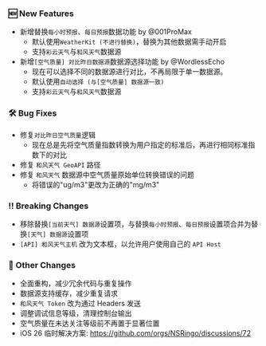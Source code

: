 ### 🆕 New Features
  * 新增替换`每小时预报`、`每日预报`数据功能 by @001ProMax
    * 默认使用`WeatherKit (不进行替换)`，替换为其他数据需手动开启
    * 支持`彩云天气`与`和风天气`数据源
  * 新增`[空气质量] 对比昨日数据源`数据源选择功能 by @WordlessEcho
    * 现在可以选择不同的数据源进行对比，不再局限于单一数据源。
    * 默认使用`自动选择 (与[空气质量] 数据源一致)`
    * 支持`彩云天气`与`和风天气`数据源

### 🛠️ Bug Fixes
  * 修复`对比昨日空气质量`逻辑
    * 现在总是先将空气质量指数转换为用户指定的标准后，再进行相同标准指数下的对比
  * 修复 `和风天气 GeoAPI` 路径
  * 修复 `和风天气` 数据源中空气质量原始单位转换错误的问题
    * 将错误的"ug/m3"更改为正确的"mg/m3"

### ‼️ Breaking Changes
  * 移除替换`[当前天气] 数据源`设置项，与替换`每小时预报`、`每日预报`设置项合并为替换`[天气] 数据源`设置项
  * `[API] 和风天气主机` 改为文本框，以允许用户使用自己的 `API Host`

### 🔄 Other Changes
  * 全面重构，减少冗余代码与重复操作
  * 数据源支持缓存，减少重复请求
  * `和风天气 Token` 改为通过 Headers 发送
  * 调整调试信息等级，清理控制台输出
  * 空气质量在未达关注等级前不再置于显著位置
  * iOS 26 临时解决方案: https://github.com/orgs/NSRingo/discussions/72
